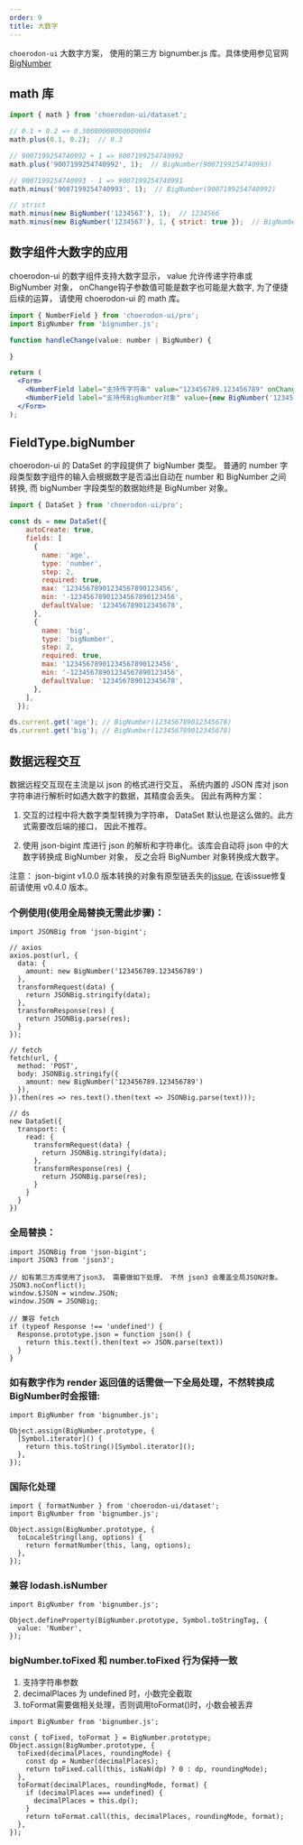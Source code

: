 ```yaml
---
order: 9
title: 大数字
---
```


`choerodon-ui` 大数字方案， 使用的第三方 bignumber.js 库。具体使用参见官网 [BigNumber](https://mikemcl.github.io/bignumber.js/)


## math 库

```jsx
import { math } from 'choerodon-ui/dataset';

// 0.1 + 0.2 => 0.30000000000000004
math.plus(0.1, 0.2);  // 0.3

// 9007199254740992 + 1 => 9007199254740992
math.plus('9007199254740992', 1);  // BigNumber(9007199254740993)

// 9007199254740993 - 1 => 9007199254740991
math.minus('9007199254740993', 1);  // BigNumber(9007199254740992)

// strict
math.minus(new BigNumber('1234567'), 1);  // 1234566
math.minus(new BigNumber('1234567'), 1, { strict: true });  // BigNumber(1234566)

```

## 数字组件大数字的应用

choerodon-ui 的数字组件支持大数字显示， value 允许传递字符串或 BigNumber 对象， onChange钩子参数值可能是数字也可能是大数字, 为了便捷后续的运算， 请使用 choerodon-ui 的 math 库。

```jsx
import { NumberField } from 'choerodon-ui/pro';
import BigNumber from 'bignumber.js';

function handleChange(value: number | BigNumber) {

}

return (
  <Form>
    <NumberField label="支持传字符串" value="123456789.123456789" onChange={handleChange}  />
    <NumberField label="支持传BigNumber对象" value={new BigNumber('123456789.123456789')} onChange={handleChange}  />
  </Form>
);
```

## FieldType.bigNumber

choerodon-ui 的 DataSet 的字段提供了 bigNumber 类型。
普通的 number 字段类型数字组件的输入会根据数字是否溢出自动在 number 和 BigNumber 之间转换, 而 bigNumber 字段类型的数据始终是 BigNumber 对象。

```jsx
import { DataSet } from 'choerodon-ui/pro';

const ds = new DataSet({
    autoCreate: true,
    fields: [
      {
        name: 'age',
        type: 'number',
        step: 2,
        required: true,
        max: '12345678901234567890123456',
        min: '-12345678901234567890123456',
        defaultValue: '123456789012345678',
      },
      {
        name: 'big',
        type: 'bigNumber',
        step: 2,
        required: true,
        max: '12345678901234567890123456',
        min: '-12345678901234567890123456',
        defaultValue: '123456789012345678',
      },
    ],
  });

ds.current.get('age'); // BigNumber(123456789012345678)
ds.current.get('big'); // BigNumber(123456789012345678)

```

## 数据远程交互

数据远程交互现在主流是以 json 的格式进行交互， 系统内置的 JSON 库对 json 字符串进行解析时如遇大数字的数据，其精度会丢失。
因此有两种方案：

1. 交互的过程中将大数字类型转换为字符串， DataSet 默认也是这么做的。此方式需要改后端的接口， 因此不推荐。

2. 使用 json-bigint 库进行 json 的解析和字符串化。该库会自动将 json 中的大数字转换成 BigNumber 对象， 反之会将 BigNumber 对象转换成大数字。

注意： json-bigint v1.0.0 版本转换的对象有原型链丢失的[issue](https://github.com/sidorares/json-bigint/issues/39),  在该issue修复前请使用 v0.4.0 版本。

### 个例使用(使用全局替换无需此步骤)：
```
import JSONBig from 'json-bigint';

// axios
axios.post(url, {
  data: {
    amount: new BigNumber('123456789.123456789')
  },
  transformRequest(data) {
    return JSONBig.stringify(data);
  },
  transformResponse(res) {
    return JSONBig.parse(res);
  }
});

// fetch
fetch(url, {
  method: 'POST',
  body: JSONBig.stringify({
    amount: new BigNumber('123456789.123456789')
  }),
}).then(res => res.text().then(text => JSONBig.parse(text)));

// ds
new DataSet({
  transport: {
    read: {
      transformRequest(data) {
        return JSONBig.stringify(data);
      },
      transformResponse(res) {
        return JSONBig.parse(res);
      }
    }
  }
})

```

### 全局替换：

```
import JSONBig from 'json-bigint';
import JSON3 from 'json3';

// 如有第三方库使用了json3， 需要做如下处理， 不然 json3 会覆盖全局JSON对象。
JSON3.noConflict();
window.$JSON = window.JSON;
window.JSON = JSONBig;

// 兼容 fetch
if (typeof Response !== 'undefined') {
  Response.prototype.json = function json() {
    return this.text().then(text => JSON.parse(text))
  }
}

```

### 如有数字作为 render 返回值的话需做一下全局处理，不然转换成BigNumber时会报错:

```
import BigNumber from 'bignumber.js';

Object.assign(BigNumber.prototype, {
  [Symbol.iterator]() {
    return this.toString()[Symbol.iterator]();
  },
});

```

### 国际化处理

```
import { formatNumber } from 'choerodon-ui/dataset';
import BigNumber from 'bignumber.js';

Object.assign(BigNumber.prototype, {
  toLocaleString(lang, options) {
    return formatNumber(this, lang, options);
  },
});

```

### 兼容 lodash.isNumber

```
import BigNumber from 'bignumber.js';

Object.defineProperty(BigNumber.prototype, Symbol.toStringTag, {
  value: 'Number',
});

```

### bigNumber.toFixed 和 number.toFixed 行为保持一致

1. 支持字符串参数
2. decimalPlaces 为 undefined 时，小数完全截取
3. toFormat需要做相关处理，否则调用toFormat()时，小数会被丢弃

```
import BigNumber from 'bignumber.js';

const { toFixed, toFormat } = BigNumber.prototype;
Object.assign(BigNumber.prototype, {
  toFixed(decimalPlaces, roundingMode) {
    const dp = Number(decimalPlaces);
    return toFixed.call(this, isNaN(dp) ? 0 : dp, roundingMode);
  },
  toFormat(decimalPlaces, roundingMode, format) {
    if (decimalPlaces === undefined) {
      decimalPlaces = this.dp();
    }
    return toFormat.call(this, decimalPlaces, roundingMode, format);
  },
});

```
